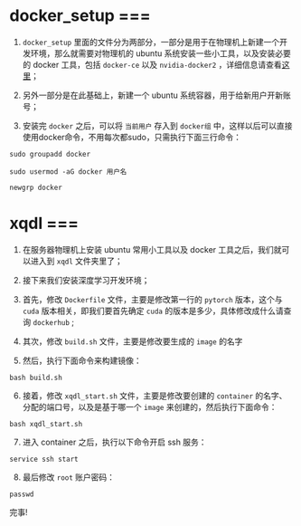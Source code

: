 # docker_setup ===
1. `docker_setup` 里面的文件分为两部分，一部分是用于在物理机上新建一个开发环境，那么就需要对物理机的 ubuntu 系统安装一些小工具，以及安装必要的 docker 工具，包括 `docker-ce` 以及 `nvidia-docker2` ，详细信息请查看[这里](https://github.com/Sebastian-Ma-67/envs/tree/main/docker_setup)；

2. 另外一部分是在此基础上，新建一个 ubuntu 系统容器，用于给新用户开新账号；

3. 安装完 `docker` 之后，可以将 `当前用户` 存入到 `docker组` 中，这样以后可以直接使用docker命令，不用每次都sudo，只需执行下面三行命令：
```
sudo groupadd docker
```
```
sudo usermod -aG docker 用户名
```
```
newgrp docker 
```

# xqdl ===
1. 在服务器物理机上安装 ubuntu 常用小工具以及 docker 工具之后，我们就可以进入到 `xqdl` 文件夹里了；

2. 接下来我们安装深度学习开发环境；

3. 首先，修改 `Dockerfile` 文件，主要是修改第一行的 `pytorch` 版本，这个与 `cuda` 版本相关，即我们要首先确定 `cuda` 的版本是多少，具体修改成什么请查询 `dockerhub` ;

4. 其次，修改 `build.sh` 文件，主要是修改要生成的 `image` 的名字

5. 然后，执行下面命令来构建镜像：
```
bash build.sh
```

6. 接着，修改 `xqdl_start.sh` 文件，主要是修改要创建的 `container` 的名字、分配的端口号，以及是基于哪一个 `image` 来创建的，然后执行下面命令：
```
bash xqdl_start.sh
```

7. 进入 container 之后，执行以下命令开启 ssh 服务：
```
service ssh start 
```

8. 最后修改 `root` 账户密码：
```
passwd
```

完事!
